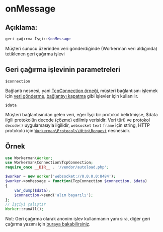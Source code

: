 # onMessage
## Açıklama:
```php
geri çağırma İşçi::$onMessage
```
Müşteri sunucu üzerinden veri gönderdiğinde (Workerman veri aldığında) tetiklenen geri çağırma işlevi

## Geri çağırma işlevinin parametreleri

``` $connection ```

Bağlantı nesnesi, yani [TcpConnection örneği](../tcp-connection.md), müşteri bağlantısını işlemek için [veri gönderme](../tcp-connection/send.md), [bağlantıyı kapatma](../tcp-connection/close.md) gibi işlevler için kullanılır.

``` $data ```

Müşteri bağlantısından gelen veri, eğer İşçi bir protokol belirtmişse, $data ilgili protokolün decode (çözme) edilmiş verisidir. Veri türü ve protokol `decode()` uygulamasıyla ilgilidir, `websocket` `text` `frame` için string, HTTP protokolü için [`Workerman\Protocols\Http\Request`](../http/request.md) nesnesidir.

## Örnek

```php
use Workerman\Worker;
use Workerman\Connection\TcpConnection;
require_once __DIR__ . '/vendor/autoload.php';

$worker = new Worker('websocket://0.0.0.0:8484');
$worker->onMessage = function(TcpConnection $connection, $data)
{
    var_dump($data);
    $connection->send('alım başarılı');
};
// İşçiyi çalıştır
Worker::runAll();
```

Not: Geri çağırma olarak anonim işlev kullanmanın yanı sıra, diğer geri çağırma yazımı için [buraya bakabilirsiniz](../faq/callback_methods.md).
